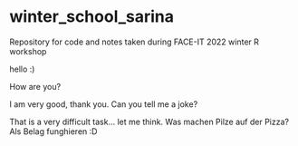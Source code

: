 # winter_school_sarina
Repository for code and notes taken during FACE-IT 2022 winter R workshop

hello :)

How are you?

I am very good, thank you. Can you tell me a joke? 

That is a very difficult task... let me think. 
Was machen Pilze auf der Pizza? Als Belag funghieren :D
